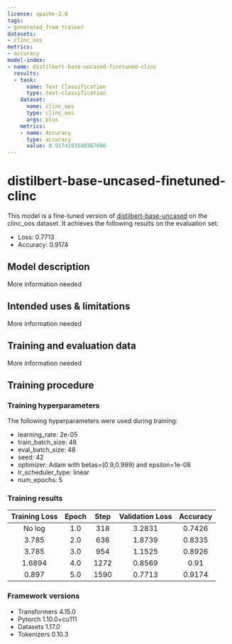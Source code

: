 ```yaml
---
license: apache-2.0
tags:
- generated_from_trainer
datasets:
- clinc_oos
metrics:
- accuracy
model-index:
- name: distilbert-base-uncased-finetuned-clinc
  results:
  - task:
      name: Text Classification
      type: text-classification
    dataset:
      name: clinc_oos
      type: clinc_oos
      args: plus
    metrics:
    - name: Accuracy
      type: accuracy
      value: 0.9174193548387096
---
```


<!-- This model card has been generated automatically according to the information the Trainer had access to. You
should probably proofread and complete it, then remove this comment. -->

# distilbert-base-uncased-finetuned-clinc

This model is a fine-tuned version of [distilbert-base-uncased](https://huggingface.co/distilbert-base-uncased) on the clinc_oos dataset.
It achieves the following results on the evaluation set:
- Loss: 0.7713
- Accuracy: 0.9174

## Model description

More information needed

## Intended uses & limitations

More information needed

## Training and evaluation data

More information needed

## Training procedure

### Training hyperparameters

The following hyperparameters were used during training:
- learning_rate: 2e-05
- train_batch_size: 48
- eval_batch_size: 48
- seed: 42
- optimizer: Adam with betas=(0.9,0.999) and epsilon=1e-08
- lr_scheduler_type: linear
- num_epochs: 5

### Training results

| Training Loss | Epoch | Step | Validation Loss | Accuracy |
|:-------------:|:-----:|:----:|:---------------:|:--------:|
| No log        | 1.0   | 318  | 3.2831          | 0.7426   |
| 3.785         | 2.0   | 636  | 1.8739          | 0.8335   |
| 3.785         | 3.0   | 954  | 1.1525          | 0.8926   |
| 1.6894        | 4.0   | 1272 | 0.8569          | 0.91     |
| 0.897         | 5.0   | 1590 | 0.7713          | 0.9174   |


### Framework versions

- Transformers 4.15.0
- Pytorch 1.10.0+cu111
- Datasets 1.17.0
- Tokenizers 0.10.3

